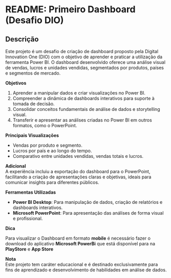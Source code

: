 # README: Primeiro Dashboard (Desafio DIO)

## Descrição  
Este projeto é um desafio de criação de dashboard proposto pela Digital Innovation One (DIO) com o objetivo de aprender e praticar a utilização da ferramenta Power BI. O dashboard desenvolvido oferece uma análise visual de vendas, lucros e unidades vendidas, segmentados por produtos, países e segmentos de mercado.

**Objetivos**  
1. Aprender a manipular dados e criar visualizações no Power BI.  
2. Compreender a dinâmica de dashboards interativos para suporte à tomada de decisão.  
3. Consolidar conceitos fundamentais de análise de dados e storytelling visual.  
4. Transferir e apresentar as análises criadas no Power BI em outros formatos, como o PowerPoint.

**Principais Visualizações**  
- Vendas por produto e segmento.  
- Lucros por país e ao longo do tempo.  
- Comparativo entre unidades vendidas, vendas totais e lucros.  

**Adicional**  
A experiência incluiu a exportação do dashboard para o PowerPoint, facilitando a criação de apresentações claras e objetivas, ideais para comunicar insights para diferentes públicos.

**Ferramentas Utilizadas**  
- **Power BI Desktop**: Para manipulação de dados, criação de relatórios e dashboards interativos.  
- **Microsoft PowerPoint**: Para apresentação das análises de forma visual e profissional.  

**Dica**

Para visualizar o Dashboard em formato **mobile** é necessário fazer o download do aplicativo **Microsoft PowerBi** que está disponível para na **PlayStore** e **App Store**

**Nota**  
Este projeto tem caráter educacional e é destinado exclusivamente para fins de aprendizado e desenvolvimento de habilidades em análise de dados.
